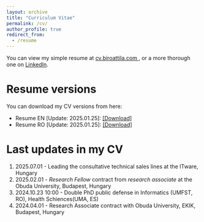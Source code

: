```yaml
---
layout: archive
title: "Curriculum Vitae"
permalink: /cv/
author_profile: true
redirect_from:
  - /resume
---
```

You can view my simple resume at <a target="_new" href="https://cv.biroattila.com"> cv.biroattila.com </a>, or a more thorough one on <a target="_new" href="https://www.linkedin.com/in/biroattila"> LinkedIn</a>.

 
Resume versions
======
You can download my CV versions from here:
  * Resume EN [Update: 2025.01.25]: <a target="_new" href="http://biroka.github.io/files/CV_AttilaBiro_EN.pdf">[Download]</a> 
  * Resume RO [Update: 2025.01.25]: <a target="_new" href="http://biroka.github.io/files/CV_AttilaBiro_RO.pdf">[Download]</a> 


 
Last updates in my CV
======
1. 2025.07.01 - Leading the consultative technical sales lines at the ITware, Hungary
2. 2025.02.01 - _Research Fellow_ contract from _research associate_ at the Obuda University, Budapest, Hungary
3. 2024.10.23 10:00 - Double PhD public defense in Informatics (UMFST, RO), Health Schiences(UMA, ES)
4. 2024.04.01 - Research Associate contract with Obuda University, EKIK, Budapest, Hungary
